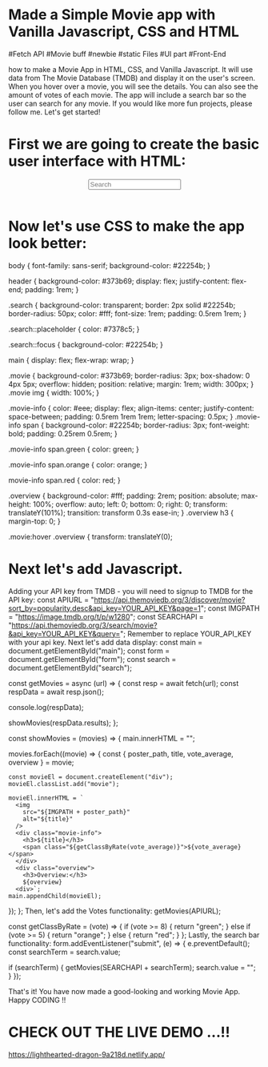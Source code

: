 # Made a Simple Movie app with Vanilla Javascript, CSS and HTML 
#Fetch API #Movie buff #newbie #static Files #UI part #Front-End 

how to make a Movie App in HTML, CSS, and Vanilla Javascript. 
It will use data from The Movie Database (TMDB) and display it on the user's screen. When you hover over a movie, you will see the details. You can also see the amount of votes of each movie. The app will include a search bar so the user can search for any movie. If you would like more fun projects, please follow me.
Let's get started!


# First we are going to create the basic user interface with HTML:

<!DOCTYPE html>
<html>
  <head>
    <title>Movie App</title>
    <meta charset="UTF-8" />
    <!--linking the stylesheet-->
    <link rel="stylesheet" href="style.css">
  </head>

  <body>
    <header>
      <form id="form">
        <input type="text" id="search" placeholder="Search" class="search" />
      </form>
    </header>
    <main id="main"></main>
    <!--linking the javascript file-->
    <script src="script.js"></script>
  </body>
  
  
# Now let's use CSS to make the app look better:
body {
  font-family: sans-serif;
  background-color: #22254b;
}

header {
  background-color: #373b69;
  display: flex;
  justify-content: flex-end;
  padding: 1rem;
}

.search {
  background-color: transparent;
  border: 2px solid #22254b;
  border-radius: 50px;
  color: #fff;
  font-size: 1rem;
  padding: 0.5rem 1rem;
}

.search::placeholder {
  color: #7378c5;
}

.search::focus {
  background-color: #22254b;
}

main {
  display: flex;
  flex-wrap: wrap;
}

.movie {
  background-color: #373b69;
  border-radius: 3px;
  box-shadow: 0 4px 5px;
  overflow: hidden;
  position: relative;
  margin: 1rem;
  width: 300px;
}
.movie img {
  width: 100%;
}

.movie-info {
  color: #eee;
  display: flex;
  align-items: center;
  justify-content: space-between;
  padding: 0.5rem 1rem 1rem;
  letter-spacing: 0.5px;
}
.movie-info span {
  background-color: #22254b;
  border-radius: 3px;
  font-weight: bold;
  padding: 0.25rem 0.5rem;
}

.movie-info span.green {
  color: green;
}

.movie-info span.orange {
  color: orange;
}

movie-info span.red {
  color: red;
}

.overview {
  background-color: #fff;
  padding: 2rem;
  position: absolute;
  max-height: 100%;
  overflow: auto;
  left: 0;
  bottom: 0;
  right: 0;
  transform: translateY(101%);
  transition: transform 0.3s ease-in;
}
.overview h3 {
  margin-top: 0;
}

.movie:hover .overview {
  transform: translateY(0);
  
# Next let's add Javascript.
Adding your API key from TMDB - you will need to signup to TMDB for the API key:
        const APIURL =
  "https://api.themoviedb.org/3/discover/movie?sort_by=popularity.desc&api_key=YOUR_API_KEY&page=1";
const IMGPATH = "https://image.tmdb.org/t/p/w1280";
const SEARCHAPI =
  "https://api.themoviedb.org/3/search/movie?&api_key=YOUR_API_KEY&query=";
Remember to replace YOUR_API_KEY with your api key.
Next let's add data display:
const main = document.getElementById("main");
const form = document.getElementById("form");
const search = document.getElementById("search");

const getMovies = async (url) => {
  const resp = await fetch(url);
  const respData = await resp.json();

  console.log(respData);

  showMovies(respData.results);
};

const showMovies = (movies) => {
  main.innerHTML = "";

  movies.forEach((movie) => {
    const { poster_path, title, vote_average, overview } = movie;

    const movieEl = document.createElement("div");
    movieEl.classList.add("movie");

    movieEl.innerHTML = `
      <img
        src="${IMGPATH + poster_path}"
        alt="${title}"
      />
      <div class="movie-info">
        <h3>${title}</h3>
        <span class="${getClassByRate(vote_average)}">${vote_average}</span>
      </div>
      <div class="overview">
        <h3>Overview:</h3>
        ${overview}
      <div>`;
    main.appendChild(movieEl);
  });
};
Then, let's add the Votes functionality:
getMovies(APIURL);

const getClassByRate = (vote) => {
  if (vote >= 8) {
    return "green";
  } else if (vote >= 5) {
    return "orange";
  } else {
    return "red";
  }
};
Lastly, the search bar functionality:
form.addEventListener("submit", (e) => {
  e.preventDefault();
  const searchTerm = search.value;

  if (searchTerm) {
    getMovies(SEARCHAPI + searchTerm);
    search.value = "";
  }
});

That's it! You have now made a good-looking and working Movie App. Happy CODING !! 

# CHECK OUT THE LIVE DEMO ...!!
https://lighthearted-dragon-9a218d.netlify.app/
